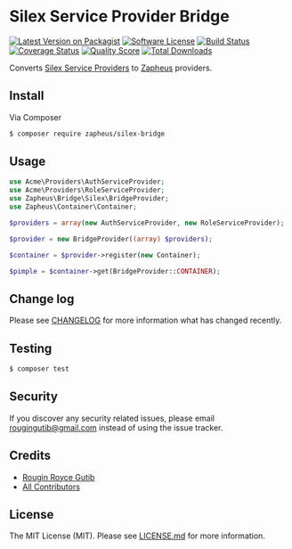 # Silex Service Provider Bridge

[![Latest Version on Packagist][ico-version]][link-packagist]
[![Software License][ico-license]](LICENSE.md)
[![Build Status][ico-travis]][link-travis]
[![Coverage Status][ico-scrutinizer]][link-scrutinizer]
[![Quality Score][ico-code-quality]][link-code-quality]
[![Total Downloads][ico-downloads]][link-downloads]

Converts [Silex Service Providers](https://silex.symfony.com/doc/2.0/providers.html#service-providers) to [Zapheus](https://github.com/zapheus/zapheus) providers.

## Install

Via Composer

``` bash
$ composer require zapheus/silex-bridge
```

## Usage

``` php
use Acme\Providers\AuthServiceProvider;
use Acme\Providers\RoleServiceProvider;
use Zapheus\Bridge\Silex\BridgeProvider;
use Zapheus\Container\Container;

$providers = array(new AuthServiceProvider, new RoleServiceProvider);

$provider = new BridgeProvider((array) $providers);

$container = $provider->register(new Container);

$pimple = $container->get(BridgeProvider::CONTAINER);
```

## Change log

Please see [CHANGELOG](CHANGELOG.md) for more information what has changed recently.

## Testing

``` bash
$ composer test
```

## Security

If you discover any security related issues, please email rougingutib@gmail.com instead of using the issue tracker.

## Credits

- [Rougin Royce Gutib][link-author]
- [All Contributors][link-contributors]

## License

The MIT License (MIT). Please see [LICENSE.md](LICENSE.md) for more information.

[ico-version]: https://img.shields.io/packagist/v/zapheus/silex-bridge.svg?style=flat-square
[ico-license]: https://img.shields.io/badge/license-MIT-brightgreen.svg?style=flat-square
[ico-travis]: https://img.shields.io/travis/zapheus/silex-bridge/master.svg?style=flat-square
[ico-scrutinizer]: https://img.shields.io/scrutinizer/coverage/g/zapheus/silex-bridge.svg?style=flat-square
[ico-code-quality]: https://img.shields.io/scrutinizer/g/zapheus/silex-bridge.svg?style=flat-square
[ico-downloads]: https://img.shields.io/packagist/dt/zapheus/silex-bridge.svg?style=flat-square

[link-packagist]: https://packagist.org/packages/zapheus/silex-bridge
[link-travis]: https://travis-ci.org/zapheus/silex-bridge
[link-scrutinizer]: https://scrutinizer-ci.com/g/zapheus/silex-bridge/code-structure
[link-code-quality]: https://scrutinizer-ci.com/g/zapheus/silex-bridge
[link-downloads]: https://packagist.org/packages/zapheus/silex-bridge
[link-author]: https://github.com/rougin
[link-contributors]: ../../contributors